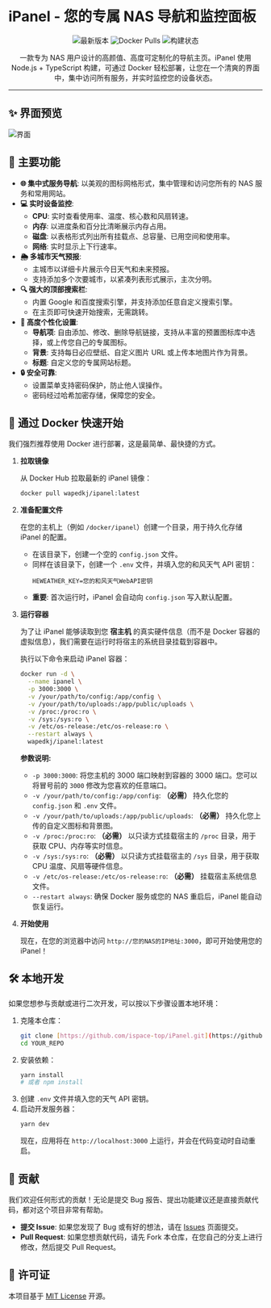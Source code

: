 # iPanel - 您的专属 NAS 导航和监控面板

<p align="center">
  <img src="https://img.shields.io/github/v/release/ispace-top/iPanel?style=for-the-badge&logo=github" alt="最新版本">
  <img src="https://img.shields.io/docker/pulls/wapedkj/ipanel?style=for-the-badge&logo=docker" alt="Docker Pulls">
  <img src="https://img.shields.io/github/actions/workflow/status/ispace-top/iPanel/docker-publish.yml?style=for-the-badge&logo=githubactions" alt="构建状态">
</p>

<p align="center">
  一款专为 NAS 用户设计的高颜值、高度可定制化的导航主页。iPanel 使用 Node.js + TypeScript 构建，可通过 Docker 轻松部署，让您在一个清爽的界面中，集中访问所有服务，并实时监控您的设备状态。
</p>

---

## ✨ 界面预览

![界面](./img/view.png)

## 🚀 主要功能

* **🌐 集中式服务导航**: 以美观的图标网格形式，集中管理和访问您所有的 NAS 服务和常用网站。
* **💻 实时设备监控**:
    * **CPU**: 实时查看使用率、温度、核心数和风扇转速。
    * **内存**: 以进度条和百分比清晰展示内存占用。
    * **磁盘**: 以表格形式列出所有挂载点、总容量、已用空间和使用率。
    * **网络**: 实时显示上下行速率。
* **🌦️ 多城市天气预报**:
    * 主城市以详细卡片展示今日天气和未来预报。
    * 支持添加多个次要城市，以紧凑列表形式展示，主次分明。
* **🔍 强大的顶部搜索栏**:
    * 内置 Google 和百度搜索引擎，并支持添加任意自定义搜索引擎。
    * 在主页即可快速开始搜索，无需跳转。
* **🎨 高度个性化设置**:
    * **导航项**: 自由添加、修改、删除导航链接，支持从丰富的预置图标库中选择，或上传您自己的专属图标。
    * **背景**: 支持每日必应壁纸、自定义图片 URL 或上传本地图片作为背景。
    * **标题**: 自定义您的专属网站标题。
* **🔒 安全可靠**:
    * 设置菜单支持密码保护，防止他人误操作。
    * 密码经过哈希加密存储，保障您的安全。

## 🐳 通过 Docker 快速开始

我们强烈推荐使用 Docker 进行部署，这是最简单、最快捷的方式。

1.  **拉取镜像**

    从 Docker Hub 拉取最新的 iPanel 镜像：
    ```bash
    docker pull wapedkj/ipanel:latest
    ```

2.  **准备配置文件**

    在您的主机上（例如 `/docker/ipanel`）创建一个目录，用于持久化存储 iPanel 的配置。

    * 在该目录下，创建一个空的 `config.json` 文件。
    * 同样在该目录下，创建一个 `.env` 文件，并填入您的和风天气 API 密钥：
        ```
        HEWEATHER_KEY=您的和风天气WebAPI密钥
        ```
    * **重要**: 首次运行时，iPanel 会自动向 `config.json` 写入默认配置。

3.  **运行容器**

    为了让 iPanel 能够读取到您 **宿主机** 的真实硬件信息（而不是 Docker 容器的虚拟信息），我们需要在运行时将宿主的系统目录挂载到容器中。

    执行以下命令来启动 iPanel 容器：
    ```bash
    docker run -d \
      --name ipanel \
      -p 3000:3000 \
      -v /your/path/to/config:/app/config \
      -v /your/path/to/uploads:/app/public/uploads \
      -v /proc:/proc:ro \
      -v /sys:/sys:ro \
      -v /etc/os-release:/etc/os-release:ro \
      --restart always \
      wapedkj/ipanel:latest
    ```

    **参数说明:**
    * `-p 3000:3000`: 将您主机的 3000 端口映射到容器的 3000 端口。您可以将冒号前的 `3000` 修改为您喜欢的任意端口。
    * `-v /your/path/to/config:/app/config`: **（必需）** 持久化您的 `config.json` 和 `.env` 文件。
    * `-v /your/path/to/uploads:/app/public/uploads`: **（必需）** 持久化您上传的自定义图标和背景图。
    * `-v /proc:/proc:ro`: **（必需）** 以只读方式挂载宿主的 `/proc` 目录，用于获取 CPU、内存等实时信息。
    * `-v /sys:/sys:ro`: **（必需）** 以只读方式挂载宿主的 `/sys` 目录，用于获取 CPU 温度、风扇等硬件信息。
    * `-v /etc/os-release:/etc/os-release:ro`: **（必需）** 挂载宿主系统信息文件。
    * `--restart always`: 确保 Docker 服务或您的 NAS 重启后，iPanel 能自动恢复运行。

4.  **开始使用**

    现在，在您的浏览器中访问 `http://您的NAS的IP地址:3000`，即可开始使用您的 iPanel！

## 🛠️ 本地开发

如果您想参与贡献或进行二次开发，可以按以下步骤设置本地环境：

1.  克隆本仓库：
    ```bash
    git clone [https://github.com/ispace-top/iPanel.git](https://github.com/ispace-top/iPanel.git)
    cd YOUR_REPO
    ```
2.  安装依赖：
    ```bash
    yarn install
    # 或者 npm install
    ```
3.  创建 `.env` 文件并填入您的天气 API 密钥。
4.  启动开发服务器：
    ```bash
    yarn dev
    ```
    现在，应用将在 `http://localhost:3000` 上运行，并会在代码变动时自动重启。

## 🙌 贡献

我们欢迎任何形式的贡献！无论是提交 Bug 报告、提出功能建议还是直接贡献代码，都对这个项目非常有帮助。

* **提交 Issue**: 如果您发现了 Bug 或有好的想法，请在 [Issues](https://github.com/ispace-top/iPanel/issues) 页面提交。
* **Pull Request**: 如果您想贡献代码，请先 Fork 本仓库，在您自己的分支上进行修改，然后提交 Pull Request。

## 📜 许可证

本项目基于 [MIT License](https://github.com/ispace-top/iPanel/blob/main/LICENSE) 开源。
